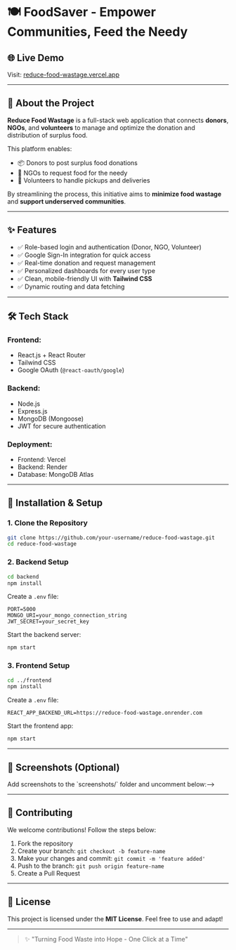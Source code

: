 # 🍽️ FoodSaver - Empower Communities, Feed the Needy

## 🌐 Live Demo
Visit: [reduce-food-wastage.vercel.app](https://reduce-food-wastage.vercel.app)

---

## 📌 About the Project

**Reduce Food Wastage** is a full-stack web application that connects **donors**, **NGOs**, and **volunteers** to manage and optimize the donation and distribution of surplus food. 

This platform enables:
- 📦 Donors to post surplus food donations
- 🏥 NGOs to request food for the needy
- 🚗 Volunteers to handle pickups and deliveries

By streamlining the process, this initiative aims to **minimize food wastage** and **support underserved communities**.

---

## ✨ Features

- ✅ Role-based login and authentication (Donor, NGO, Volunteer)
- ✅ Google Sign-In integration for quick access
- ✅ Real-time donation and request management
- ✅ Personalized dashboards for every user type
- ✅ Clean, mobile-friendly UI with **Tailwind CSS**
- ✅ Dynamic routing and data fetching

---

## 🛠️ Tech Stack

### Frontend:
- React.js + React Router
- Tailwind CSS
- Google OAuth (`@react-oauth/google`)

### Backend:
- Node.js
- Express.js
- MongoDB (Mongoose)
- JWT for secure authentication

### Deployment:
- Frontend: Vercel
- Backend: Render
- Database: MongoDB Atlas

---

## 🔧 Installation & Setup

### 1. Clone the Repository

```bash
git clone https://github.com/your-username/reduce-food-wastage.git
cd reduce-food-wastage
```

### 2. Backend Setup
```bash
cd backend
npm install
```
Create a `.env` file:
```env
PORT=5000
MONGO_URI=your_mongo_connection_string
JWT_SECRET=your_secret_key
```
Start the backend server:
```bash
npm start
```

### 3. Frontend Setup
```bash
cd ../frontend
npm install
```
Create a `.env` file:
```env
REACT_APP_BACKEND_URL=https://reduce-food-wastage.onrender.com
```
Start the frontend app:
```bash
npm start
```

---

## 📸 Screenshots (Optional)

<!--> Add screenshots to the `screenshots/` folder and uncomment below:-->

<!--
### 🔐 Login Page
![Login](./screenshots/login.png)

### 👤 Donor Dashboard
![Donor](./screenshots/donor-dashboard.png)

### 🏥 NGO Dashboard
![NGO](./screenshots/ngo-dashboard.png)

### 🚗 Volunteer Dashboard
![Volunteer](./screenshots/volunteer-dashboard.png)
-->

---

## 🙌 Contributing

We welcome contributions! Follow the steps below:

1. Fork the repository
2. Create your branch: `git checkout -b feature-name`
3. Make your changes and commit: `git commit -m 'feature added'`
4. Push to the branch: `git push origin feature-name`
5. Create a Pull Request

---

## 📄 License

This project is licensed under the **MIT License**. Feel free to use and adapt!

---

> ✨ "Turning Food Waste into Hope - One Click at a Time"
